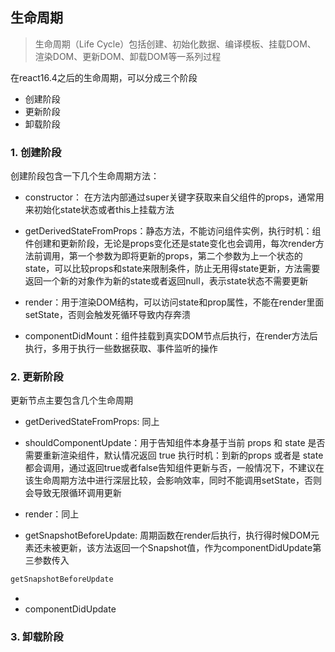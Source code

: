## 生命周期

> 生命周期（Life Cycle）包括创建、初始化数据、编译模板、挂载DOM、 渲染DOM、更新DOM、卸载DOM等一系列过程

在react16.4之后的生命周期，可以分成三个阶段
- 创建阶段
- 更新阶段
- 卸载阶段


### 1. 创建阶段
创建阶段包含一下几个生命周期方法：
- constructor： 在方法内部通过super关键字获取来自父组件的props，通常用来初始化state状态或者this上挂载方法

- getDerivedStateFromProps：静态方法，不能访问组件实例，执行时机：组件创建和更新阶段，无论是props变化还是state变化也会调用，每次render方法前调用，第一个参数为即将更新的props，第二个参数为上一个状态的state，可以比较props和state来限制条件，防止无用得state更新，方法需要返回一个新的对象作为新的state或者返回null，表示state状态不需要更新

- render：用于渲染DOM结构，可以访问state和prop属性，不能在render里面setState，否则会触发死循环导致内存奔溃
  
- componentDidMount：组件挂载到真实DOM节点后执行，在render方法后执行，多用于执行一些数据获取、事件监听的操作

### 2. 更新阶段
更新节点主要包含几个生命周期
- getDerivedStateFromProps: 同上

- shouldComponentUpdate：用于告知组件本身基于当前 props 和 state 是否需要重新渲染组件，默认情况返回 true
执行时机：到新的props 或者是 state 都会调用，通过返回true或者false告知组件更新与否，一般情况下，不建议在该生命周期方法中进行深层比较，会影响效率，同时不能调用setState，否则会导致无限循环调用更新

- render：同上

- getSnapshotBeforeUpdate: 周期函数在render后执行，执行得时候DOM元素还未被更新，该方法返回一个Snapshot值，作为componentDidUpdate第三参数传入
```js
getSnapshotBeforeUpdate
```

- 
- componentDidUpdate

### 3. 卸载阶段
